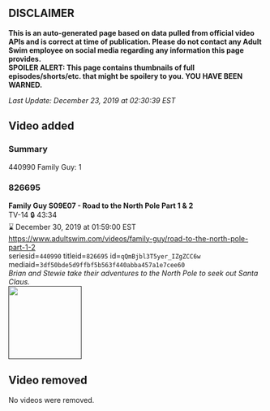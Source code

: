## DISCLAIMER
**This is an auto-generated page based on data pulled from official video APIs and is correct at time of publication. Please do not contact any Adult Swim employee on social media regarding any information this page provides.**  
**SPOILER ALERT: This page contains thumbnails of full episodes/shorts/etc. that might be spoilery to you. YOU HAVE BEEN WARNED.**  

_Last Update: December 23, 2019 at 02:30:39 EST_
## Video added
### Summary
440990 Family Guy: 1  
### 826695
**Family Guy S09E07 - Road to the North Pole Part 1 & 2**  
TV-14 🔒 43:34  
⌛ December 30, 2019 at 01:59:00 EST  
https://www.adultswim.com/videos/family-guy/road-to-the-north-pole-part-1-2  
seriesid=`440990` titleid=`826695` id=`qQmBjbl3T5yer_IZgZCC6w` mediaid=`3df50bde5d9ffbf5b563f440abba457a1e7cee60`  
_Brian and Stewie take their adventures to the North Pole to seek out Santa Claus._  
<a href=""><img src="" height="144px" /></a>
## Video removed
No videos were removed.  
